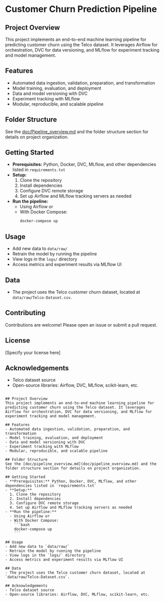 # Customer Churn Prediction Pipeline

## Project Overview
This project implements an end-to-end machine learning pipeline for predicting customer churn using the Telco dataset. It leverages Airflow for orchestration, DVC for data versioning, and MLflow for experiment tracking and model management.

## Features
- Automated data ingestion, validation, preparation, and transformation
- Model training, evaluation, and deployment
- Data and model versioning with DVC
- Experiment tracking with MLflow
- Modular, reproducible, and scalable pipeline

## Folder Structure
See the [doc/Pipeline_overview.md](doc/Pipeline_overview.md) and the folder structure section for details on project organization.

## Getting Started
- **Prerequisites:** Python, Docker, DVC, MLflow, and other dependencies listed in `requirements.txt`
- **Setup:**  
  1. Clone the repository  
  2. Install dependencies  
  3. Configure DVC remote storage  
  4. Set up Airflow and MLflow tracking servers as needed
- **Run the pipeline:**  
  - Using Airflow or  
  - With Docker Compose:  
    ```bash
    docker-compose up
    ```

## Usage
- Add new data to `data/raw/`
- Retrain the model by running the pipeline
- View logs in the `logs/` directory
- Access metrics and experiment results via MLflow UI

## Data
- The project uses the Telco customer churn dataset, located at `data/raw/Telco-Dataset.csv`.

## Contributing
Contributions are welcome! Please open an issue or submit a pull request.

## License
[Specify your license here]

## Acknowledgements
- Telco dataset source
- Open-source libraries: Airflow, DVC, MLflow, scikit-learn, etc.

```# Customer Churn Prediction Pipeline

## Project Overview
This project implements an end-to-end machine learning pipeline for predicting customer churn using the Telco dataset. It leverages Airflow for orchestration, DVC for data versioning, and MLflow for experiment tracking and model management.

## Features
- Automated data ingestion, validation, preparation, and transformation
- Model training, evaluation, and deployment
- Data and model versioning with DVC
- Experiment tracking with MLflow
- Modular, reproducible, and scalable pipeline

## Folder Structure
See the [doc/pipeline_overview.md](doc/pipeline_overview.md) and the folder structure section for details on project organization.

## Getting Started
- **Prerequisites:** Python, Docker, DVC, MLflow, and other dependencies listed in `requirements.txt`
- **Setup:**  
  1. Clone the repository  
  2. Install dependencies  
  3. Configure DVC remote storage  
  4. Set up Airflow and MLflow tracking servers as needed
- **Run the pipeline:**  
  - Using Airflow or  
  - With Docker Compose:  
    ```bash
    docker-compose up
    ```

## Usage
- Add new data to `data/raw/`
- Retrain the model by running the pipeline
- View logs in the `logs/` directory
- Access metrics and experiment results via MLflow UI

## Data
- The project uses the Telco customer churn dataset, located at `data/raw/Telco-Dataset.csv`.

## Acknowledgements
- Telco dataset source
- Open-source libraries: Airflow, DVC, MLflow, scikit-learn, etc.
